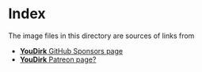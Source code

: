 Index
=====

The image files in this directory are sources of links from

* [**YouDirk** GitHub Sponsors page](https://github.com/sponsors/YouDirk)
* [**YouDirk** Patreon page?](https://www.patreon.com/YouDirk)
